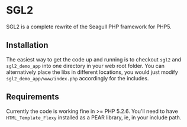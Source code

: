 # SGL2
SGL2 is a complete rewrite of the Seagull PHP framework for PHP5.

## Installation
The easiest way to get the code up and running is to checkout `sgl2` and `sgl2_demo_app` into one directory in your web root folder.  You can alternatively place the libs in different locations, you would just modify `sgl2_demo_app/www/index.php` accordingly for the includes.

## Requirements
Currently the code is working fine in >= PHP 5.2.6.  You'll need to have `HTML_Template_Flexy` installed as a PEAR library, ie, in your include path.